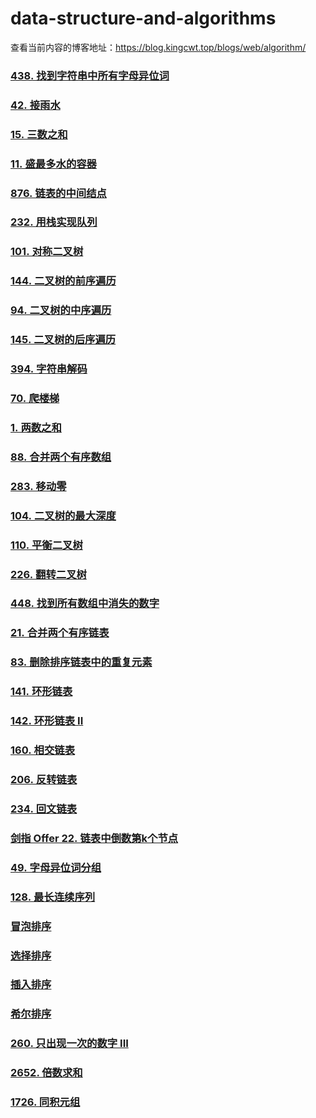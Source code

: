 # data-structure-and-algorithms

查看当前内容的博客地址：https://blog.kingcwt.top/blogs/web/algorithm/  

### **[438. 找到字符串中所有字母异位词](./438/README.MD)**
### **[42. 接雨水](./42/README.MD)**
### **[15. 三数之和](./15/README.MD)**
### **[11. 盛最多水的容器](./11/README.MD)**
### **[876. 链表的中间结点](./876/README.MD)**
### **[232. 用栈实现队列](./232/README.MD)**
### **[101. 对称二叉树](./101/README.MD)**
### **[144. 二叉树的前序遍历](./144/README.MD)**
### **[94. 二叉树的中序遍历](./94/README.MD)**
### **[145. 二叉树的后序遍历](./145/README.MD)**
### **[394. 字符串解码](./394/README.MD)**
### **[70. 爬楼梯](./70/README.MD)**
### **[1. 两数之和](./1/README.MD)**
### **[88. 合并两个有序数组](./88/README.MD)**
### **[283. 移动零](./283/README.MD)**
### **[104. 二叉树的最大深度](./104/README.MD)**
### **[110. 平衡二叉树](./110/README.MD)**
### **[226. 翻转二叉树](./226/README.MD)**
### **[448. 找到所有数组中消失的数字](./448/README.MD)**
### **[21. 合并两个有序链表](./21/README.MD)**
### **[83. 删除排序链表中的重复元素](./83/README.MD)**
### **[141. 环形链表](./141/README.MD)**
### **[142. 环形链表 II](./142/README.MD)**
### **[160. 相交链表](./160/README.MD)**
### **[206. 反转链表](./206/README.MD)**
### **[234. 回文链表](./234/README.MD)**
### **[剑指 Offer 22. 链表中倒数第k个节点](./j22/README.MD)**
### **[49. 字母异位词分组](./49/README.MD)**
### **[128. 最长连续序列](./128/README.MD)**
### **[冒泡排序](./bubbleSort/README.MD)**
### **[选择排序](./selectionSort/README.MD)**
### **[插入排序](./insertionSort/README.MD)**
### **[希尔排序](./shellSort/README.MD)**
### **[260. 只出现一次的数字 III](./260/README.MD)**
### **[2652. 倍数求和](./2652/README.MD)**
### **[1726. 同积元组](./1726/README.MD)**
